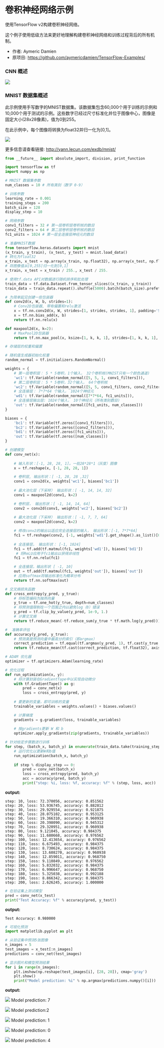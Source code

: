 # 卷积神经网络示例
使用TensorFlow v2构建卷积神经网络。

这个例子使用低级方法来更好地理解构建卷积神经网络和训练过程背后的所有机制。

- 作者: Aymeric Damien
- 原项目: https://github.com/aymericdamien/TensorFlow-Examples/

### CNN 概述

![](http://qiniu.aihubs.net/blog/20190918/4rOWiUCS5Ow8.png?imageslim)

### MNIST 数据集概述
此示例使用手写数字的MNIST数据集。该数据集包含60,000个用于训练的示例和10,000个用于测试的示例。这些数字已经过尺寸标准化并位于图像中心，图像是固定大小(28x28像素)，值为0到255。

在此示例中，每个图像将转换为float32并归一化为[0,1]。

![](http://qiniu.aihubs.net/blog/20190918/U4euuPlODCHF.png?imageslim)

更多信息请查看链接: http://yann.lecun.com/exdb/mnist/

```python
from __future__ import absolute_import, division, print_function

import tensorflow as tf
import numpy as np
```
```python
# MNIST 数据集参数
num_classes = 10 # 所有类别（数字 0-9）

# 训练参数
learning_rate = 0.001
training_steps = 200
batch_size = 128
display_step = 10

# 网络参数
conv1_filters = 32 # 第一层卷积层卷积核的数目
conv2_filters = 64 # 第二层卷积层卷积核的数目
fc1_units = 1024 # 第一层全连接层神经元的数目
```

```python
# 准备MNIST数据
from tensorflow.keras.datasets import mnist
(x_train, y_train), (x_test, y_test) = mnist.load_data()
# 转化为float32
x_train, x_test = np.array(x_train, np.float32), np.array(x_test, np.float32)
# 将图像值从[0,255]归一化到[0,1]
x_train, x_test = x_train / 255., x_test / 255.
```

```python
# 使用tf.data API对数据进行随机排序和批处理
train_data = tf.data.Dataset.from_tensor_slices((x_train, y_train))
train_data = train_data.repeat().shuffle(5000).batch(batch_size).prefetch(1)
```

```python
# 为简单起见创建一些包装器
def conv2d(x, W, b, strides=1):
    # Conv2D包装器, 带有偏置和relu激活
    x = tf.nn.conv2d(x, W, strides=[1, strides, strides, 1], padding='SAME')
    x = tf.nn.bias_add(x, b)
    return tf.nn.relu(x)

def maxpool2d(x, k=2):
    # MaxPool2D包装器
    return tf.nn.max_pool(x, ksize=[1, k, k, 1], strides=[1, k, k, 1], padding='SAME')
```

```python
# 存储层的权重和偏置

# 随机值生成器初始化权重
random_normal = tf.initializers.RandomNormal()

weights = {
    # 第一层卷积层： 5 * 5卷积，1个输入， 32个卷积核(MNIST只有一个颜色通道)
    'wc1': tf.Variable(random_normal([5, 5, 1, conv1_filters])),
    # 第二层卷积层： 5 * 5卷积，32个输入， 64个卷积核
    'wc2': tf.Variable(random_normal([5, 5, conv1_filters, conv2_filters])),
    # 全连接层： 7*7*64 个输入， 1024个神经元
    'wd1': tf.Variable(random_normal([7*7*64, fc1_units])),
    # 全连接层输出层: 1024个输入， 10个神经元（所有类别数目)
    'out': tf.Variable(random_normal([fc1_units, num_classes]))
}

biases = {
    'bc1': tf.Variable(tf.zeros([conv1_filters])),
    'bc2': tf.Variable(tf.zeros([conv2_filters])),
    'bd1': tf.Variable(tf.zeros([fc1_units])),
    'out': tf.Variable(tf.zeros([num_classes]))
}
```

```python
# 创建模型
def conv_net(x):
    
    # 输入形状：[-1, 28, 28, 1]。一批28*28*1（灰度）图像
    x = tf.reshape(x, [-1, 28, 28, 1])

    # 卷积层, 输出形状：[ -1, 28, 28 ,32]
    conv1 = conv2d(x, weights['wc1'], biases['bc1'])
    
    # 最大池化层（下采样） 输出形状：[ -1, 14, 14, 32]
    conv1 = maxpool2d(conv1, k=2)

    # 卷积层， 输出形状：[ -1, 14, 14, 64]
    conv2 = conv2d(conv1, weights['wc2'], biases['bc2'])
    
    # 最大池化层（下采样） 输出形状：[ -1, 7, 7, 64]
    conv2 = maxpool2d(conv2, k=2)

    # 修改conv2的输出以适应完全连接层的输入， 输出形状：[-1, 7*7*64]
    fc1 = tf.reshape(conv2, [-1, weights['wd1'].get_shape().as_list()[0]])
    
    # 全连接层， 输出形状： [-1, 1024]
    fc1 = tf.add(tf.matmul(fc1, weights['wd1']), biases['bd1'])
     # 将ReLU应用于fc1输出以获得非线性
    fc1 = tf.nn.relu(fc1)

    # 全连接层，输出形状 [ -1, 10]
    out = tf.add(tf.matmul(fc1, weights['out']), biases['out'])
    # 应用softmax将输出标准化为概率分布
    return tf.nn.softmax(out)
```

```python
# 交叉熵损失函数
def cross_entropy(y_pred, y_true):
    # 将标签编码为独热向量
    y_true = tf.one_hot(y_true, depth=num_classes)
    # 将预测值限制在一个范围之内以避免log（0）错误
    y_pred = tf.clip_by_value(y_pred, 1e-9, 1.)
    # 计算交叉熵
    return tf.reduce_mean(-tf.reduce_sum(y_true * tf.math.log(y_pred)))

#  准确率评估
def accuracy(y_pred, y_true):
    # 预测类是预测向量中最高分的索引（即argmax）
    correct_prediction = tf.equal(tf.argmax(y_pred, 1), tf.cast(y_true, tf.int64))
    return tf.reduce_mean(tf.cast(correct_prediction, tf.float32), axis=-1)

# ADAM 优化器
optimizer = tf.optimizers.Adam(learning_rate)
```

```python
# 优化过程
def run_optimization(x, y):
    # 将计算封装在GradientTape中以实现自动微分
    with tf.GradientTape() as g:
        pred = conv_net(x)
        loss = cross_entropy(pred, y)
        
    # 要更新的变量，即可训练的变量
    trainable_variables = weights.values() + biases.values()

    # 计算梯度
    gradients = g.gradient(loss, trainable_variables)
    
    # 按gradients更新 W 和 b
    optimizer.apply_gradients(zip(gradients, trainable_variables))
```

```python
# 针对给定步骤数进行训练
for step, (batch_x, batch_y) in enumerate(train_data.take(training_steps), 1):
    # 运行优化以更新W和b值
    run_optimization(batch_x, batch_y)
    
    if step % display_step == 0:
        pred = conv_net(batch_x)
        loss = cross_entropy(pred, batch_y)
        acc = accuracy(pred, batch_y)
        print("step: %i, loss: %f, accuracy: %f" % (step, loss, acc))
```
**output:**
```
step: 10, loss: 72.370056, accuracy: 0.851562
step: 20, loss: 53.936745, accuracy: 0.882812
step: 30, loss: 29.929554, accuracy: 0.921875
step: 40, loss: 28.075102, accuracy: 0.953125
step: 50, loss: 19.366310, accuracy: 0.960938
step: 60, loss: 20.398090, accuracy: 0.945312
step: 70, loss: 29.320951, accuracy: 0.960938
step: 80, loss: 9.121045, accuracy: 0.984375
step: 90, loss: 11.680668, accuracy: 0.976562
step: 100, loss: 12.413654, accuracy: 0.976562
step: 110, loss: 6.675493, accuracy: 0.984375
step: 120, loss: 8.730624, accuracy: 0.984375
step: 130, loss: 13.608270, accuracy: 0.960938
step: 140, loss: 12.859011, accuracy: 0.968750
step: 150, loss: 9.110849, accuracy: 0.976562
step: 160, loss: 5.832032, accuracy: 0.984375
step: 170, loss: 6.996647, accuracy: 0.968750
step: 180, loss: 5.325038, accuracy: 0.992188
step: 190, loss: 8.866342, accuracy: 0.984375
step: 200, loss: 2.626245, accuracy: 1.000000
```

```python
# 在验证集上测试模型
pred = conv_net(x_test)
print("Test Accuracy: %f" % accuracy(pred, y_test))
```
**output:**
```
Test Accuracy: 0.980000
```

```python
# 可视化预测
import matplotlib.pyplot as plt
```

```python
# 从验证集中预测5张图像
n_images = 5
test_images = x_test[:n_images]
predictions = conv_net(test_images)

# 显示图片和模型预测结果
for i in range(n_images):
    plt.imshow(np.reshape(test_images[i], [28, 28]), cmap='gray')
    plt.show()
    print("Model prediction: %i" % np.argmax(predictions.numpy()[i]))
```
**output:**

![](http://qiniu.aihubs.net/blog/20190918/sUValrKo0OUz.png?imageslim)
Model prediction: 7

![](http://qiniu.aihubs.net/blog/20190918/yoLePpygnqiB.png?imageslim)
Model prediction:2

![](http://qiniu.aihubs.net/blog/20190918/IDwp4Wt4TzeD.png?imageslim)
Model prediction: 1

![](http://qiniu.aihubs.net/blog/20190918/bPuzTiXOwtLJ.png?imageslim)
Model prediction: 0

![](http://qiniu.aihubs.net/blog/20190918/89jwopvf1t50.png?imageslim)
Model prediction: 4

